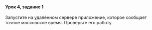 #### Урок 4, задание 1
Запустите на удалённом сервере приложение, которое сообщает точное московское время. Проверьте его работу. 
